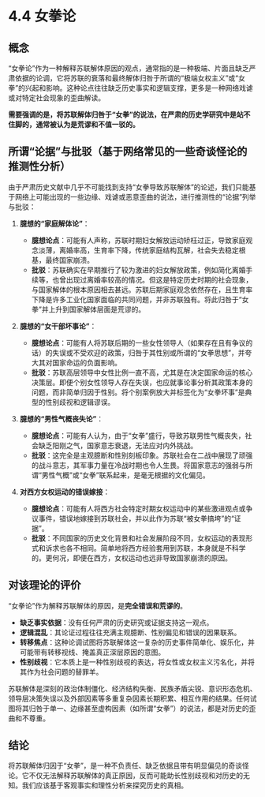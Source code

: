 # 4.4 女拳论

## 概念

“女拳论”作为一种解释苏联解体原因的观点，通常指的是一种极端、片面且缺乏严肃依据的论调，它将苏联的衰落和最终解体归咎于所谓的“极端女权主义”或“女拳”的兴起和影响。这种论点往往缺乏历史事实和逻辑支撑，更多是一种网络戏谑或对特定社会现象的歪曲解读。

**需要强调的是，将苏联解体归咎于“女拳”的说法，在严肃的历史学研究中是站不住脚的，通常被认为是荒谬和不值一驳的。**

## 所谓“论据”与批驳（基于网络常见的一些奇谈怪论的推测性分析）

由于严肃历史文献中几乎不可能找到支持“女拳导致苏联解体”的论述，我们只能基于网络上可能出现的一些边缘、戏谑或恶意歪曲的说法，进行推测性的“论据”列举与批驳：

1.  **臆想的“家庭解体论”**：
    *   **臆想论点**：可能有人声称，苏联时期妇女解放运动矫枉过正，导致家庭观念淡薄，离婚率高，生育率下降，传统家庭结构瓦解，社会失去稳定根基，最终国家崩溃。
    *   **批驳**：苏联确实在早期推行了较为激进的妇女解放政策，例如简化离婚手续等，也曾出现过离婚率较高的情况。但这是特定历史时期的社会现象，与国家解体的根本原因相去甚远。苏联后期家庭观念依然存在，且生育率下降是许多工业化国家面临的共同问题，并非苏联独有。将此归咎于“女拳”并上升到国家解体层面是荒谬的。

2.  **臆想的“女干部坏事论”**：
    *   **臆想论点**：可能有人将苏联后期的一些女性领导人（如果存在且有争议的话）的失误或不受欢迎的政策，归咎于其性别或所谓的“女拳思想”，并夸大其对国家命运的负面影响。
    *   **批驳**：苏联高层领导中女性比例一直不高，尤其是在决定国家命运的核心决策层。即便个别女性领导人存在失误，也应就事论事分析其政策本身的问题，而非简单归因于性别。将个别案例放大并标签化为“女拳坏事”是典型的性别歧视和逻辑谬误。

3.  **臆想的“男性气概丧失论”**：
    *   **臆想论点**：可能有人认为，由于“女拳”盛行，导致苏联男性气概丧失，社会缺乏阳刚之气，国家意志衰退，无法应对内外挑战。
    *   **批驳**：这完全是主观臆断和性别刻板印象。苏联社会在二战中展现了顽强的战斗意志，其军事力量在冷战时期也令人生畏。将国家意志的强弱与所谓“男性气概”或“女拳”联系起来，是毫无根据的文化偏见。

4.  **对西方女权运动的错误嫁接**：
    *   **臆想论点**：可能有人将西方社会特定时期女权运动中的某些激进观点或争议事件，错误地嫁接到苏联社会，并以此作为苏联“被女拳搞垮”的“证据”。
    *   **批驳**：不同国家的历史文化背景和社会发展阶段不同，女权运动的表现形式和诉求也各不相同。简单地将西方经验套用到苏联，本身就是不科学的。更何况，即便在西方，女权运动也远非导致国家崩溃的原因。

## 对该理论的评价

“女拳论”作为解释苏联解体的原因，是**完全错误和荒谬的**。

*   **缺乏事实依据**：没有任何严肃的历史研究或证据支持这一观点。
*   **逻辑混乱**：其论证过程往往充满主观臆断、性别偏见和错误的因果联系。
*   **转移焦点**：这种论调试图将苏联解体这一复杂的历史事件简单化、娱乐化，并可能带有转移视线、掩盖真正深层原因的意图。
*   **性别歧视**：它本质上是一种性别歧视的表达，将女性或女权主义污名化，并将其作为社会问题的替罪羊。

苏联解体是深刻的政治体制僵化、经济结构失衡、民族矛盾尖锐、意识形态危机、领导层决策失误以及外部因素等多重复杂因素长期积累、相互作用的结果。任何试图将其归咎于单一、边缘甚至虚构因素（如所谓“女拳”）的说法，都是对历史的歪曲和不尊重。

## 结论

将苏联解体归因于“女拳”，是一种不负责任、缺乏依据且带有明显偏见的奇谈怪论。它不仅无法解释苏联解体的真正原因，反而可能助长性别歧视和对历史的无知。我们应该基于客观事实和理性分析来探究历史的真相。